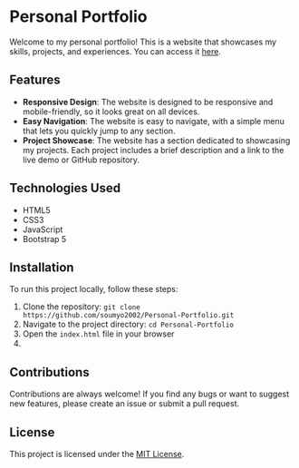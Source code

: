 # Personal Portfolio

Welcome to my personal portfolio! This is a website that showcases my skills, projects, and experiences. You can access it [here](https://soumyo2002.github.io/Personal-Portfolio/).

## Features

- **Responsive Design**: The website is designed to be responsive and mobile-friendly, so it looks great on all devices.
- **Easy Navigation**: The website is easy to navigate, with a simple menu that lets you quickly jump to any section.
- **Project Showcase**: The website has a section dedicated to showcasing my projects. Each project includes a brief description and a link to the live demo or GitHub repository.

## Technologies Used

- HTML5
- CSS3
- JavaScript
- Bootstrap 5

## Installation

To run this project locally, follow these steps:

1. Clone the repository: `git clone https://github.com/soumyo2002/Personal-Portfolio.git`
2. Navigate to the project directory: `cd Personal-Portfolio`
3. Open the `index.html` file in your browser
4. 
## Contributions

Contributions are always welcome! If you find any bugs or want to suggest new features, please create an issue or submit a pull request.

## License

This project is licensed under the [MIT License](LICENSE).

